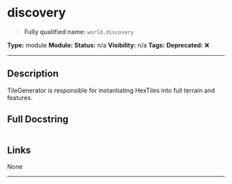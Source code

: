 # discovery
> **Fully qualified name:** `world.discovery`

**Type:** module
**Module:** 
**Status:** n/a
**Visibility:** n/a
**Tags:** 
**Deprecated:** ❌

---

## Description
TileGenerator is responsible for instantiating HexTiles into full terrain and features.

## Full Docstring
```

```

## Links
None

---
